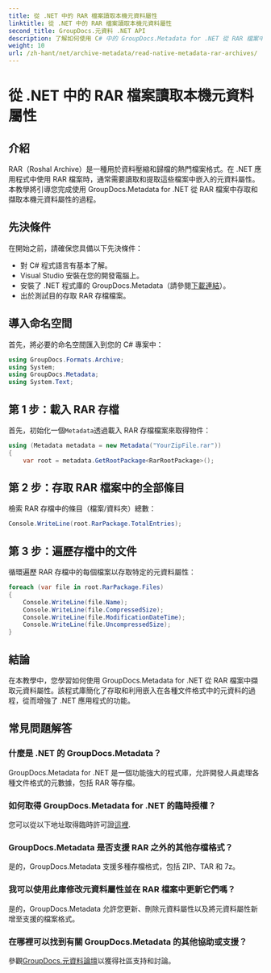 ```yaml
---
title: 從 .NET 中的 RAR 檔案讀取本機元資料屬性
linktitle: 從 .NET 中的 RAR 檔案讀取本機元資料屬性
second_title: GroupDocs.元資料 .NET API
description: 了解如何使用 C# 中的 GroupDocs.Metadata for .NET 從 RAR 檔案中擷取元資料屬性。輕鬆探索文件詳細資訊。
weight: 10
url: /zh-hant/net/archive-metadata/read-native-metadata-rar-archives/
---
```


# 從 .NET 中的 RAR 檔案讀取本機元資料屬性

## 介紹
RAR（Roshal Archive）是一種用於資料壓縮和歸檔的熱門檔案格式。在 .NET 應用程式中使用 RAR 檔案時，通常需要讀取和提取這些檔案中嵌入的元資料屬性。本教學將引導您完成使用 GroupDocs.Metadata for .NET 從 RAR 檔案中存取和擷取本機元資料屬性的過程。
## 先決條件

在開始之前，請確保您具備以下先決條件：
- 對 C# 程式語言有基本了解。
- Visual Studio 安裝在您的開發電腦上。
- 安裝了 .NET 程式庫的 GroupDocs.Metadata（請參閱[下載連結](https://releases.groupdocs.com/metadata/net/)）。
- 出於測試目的存取 RAR 存檔檔案。

## 導入命名空間
首先，將必要的命名空間匯入到您的 C# 專案中：
```csharp
using GroupDocs.Formats.Archive;
using System;
using GroupDocs.Metadata;
using System.Text;
```

## 第 1 步：載入 RAR 存檔
首先，初始化一個`Metadata`透過載入 RAR 存檔檔案來取得物件：
```csharp
using (Metadata metadata = new Metadata("YourZipFile.rar"))
{
    var root = metadata.GetRootPackage<RarRootPackage>();
```
## 第 2 步：存取 RAR 檔案中的全部條目
檢索 RAR 存檔中的條目（檔案/資料夾）總數：
```csharp
Console.WriteLine(root.RarPackage.TotalEntries);
```
## 第 3 步：遍歷存檔中的文件
循環遍歷 RAR 存檔中的每個檔案以存取特定的元資料屬性：
```csharp
foreach (var file in root.RarPackage.Files)
{
    Console.WriteLine(file.Name);
    Console.WriteLine(file.CompressedSize);
    Console.WriteLine(file.ModificationDateTime);
    Console.WriteLine(file.UncompressedSize);
}
```

## 結論
在本教學中，您學習如何使用 GroupDocs.Metadata for .NET 從 RAR 檔案中擷取元資料屬性。該程式庫簡化了存取和利用嵌入在各種文件格式中的元資料的過程，從而增強了 .NET 應用程式的功能。

## 常見問題解答
### 什麼是 .NET 的 GroupDocs.Metadata？
GroupDocs.Metadata for .NET 是一個功能強大的程式庫，允許開發人員處理各種文件格式的元數據，包括 RAR 等存檔。
### 如何取得 GroupDocs.Metadata for .NET 的臨時授權？
您可以從以下地址取得臨時許可證[這裡](https://purchase.groupdocs.com/temporary-license/).
### GroupDocs.Metadata 是否支援 RAR 之外的其他存檔格式？
是的，GroupDocs.Metadata 支援多種存檔格式，包括 ZIP、TAR 和 7z。
### 我可以使用此庫修改元資料屬性並在 RAR 檔案中更新它們嗎？
是的，GroupDocs.Metadata 允許您更新、刪除元資料屬性以及將元資料屬性新增至支援的檔案格式。
### 在哪裡可以找到有關 GroupDocs.Metadata 的其他協助或支援？
參觀[GroupDocs.元資料論壇](https://forum.groupdocs.com/c/metadata/14)以獲得社區支持和討論。